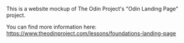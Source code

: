 This is a website mockup of The Odin Project's "Odin Landing Page" project.

You can find more information here: https://www.theodinproject.com/lessons/foundations-landing-page
